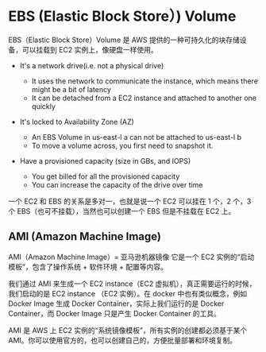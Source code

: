 # EBS (Elastic Block Store）) Volume

EBS（Elastic Block Store）Volume 是 AWS 提供的一种可持久化的块存储设备，可以挂载到 EC2 实例上，像硬盘一样使用。

- It's a network drive(i.e. not a physical drive)

  - It uses the network to communicate the instance, which means there might be a bit of latency
  - It can be detached from a EC2 instance and attached to another one quickly

- It's locked to Availability Zone (AZ)

  - An EBS Volume in us-east-l a can not be attached to us-east-l b
  - To move a volume across, you first need to snapshot it.

- Have a provisioned capacity (size in GBs, and IOPS)
  - You get billed for all the provisioned capacity
  - You can increase the capacity of the drive over time

一个 EC2 和 EBS 的关系是多对一，也就是说一个 EC2 可以挂在 1 个，2 个，3 个 EBS（也可不挂载），当然也可以创建一个 EBS 但是不挂载在 EC2 上。

## AMI (Amazon Machine Image)

AMI（Amazon Machine Image）= 亚马逊机器镜像
它是一个 EC2 实例的“启动模板”，包含了操作系统 + 软件环境 + 配置等内容。

我们通过 AMI 来生成一个 EC2 instance（EC2 虚拟机），真正需要运行的时候，我们启动的是 EC2 instance （EC2 实例）。在 docker 中也有类似概念，例如 Docker Image 生成 Docker Container，实际上我们运行的是 Docker Container，而 Docker Image 只是产生 Docker Container 的工具。

AMI 是 AWS 上 EC2 实例的“系统镜像模板”，所有实例的创建都必须基于某个 AMI。你可以使用官方的，也可以创建自己的，方便批量部署和环境复制。
